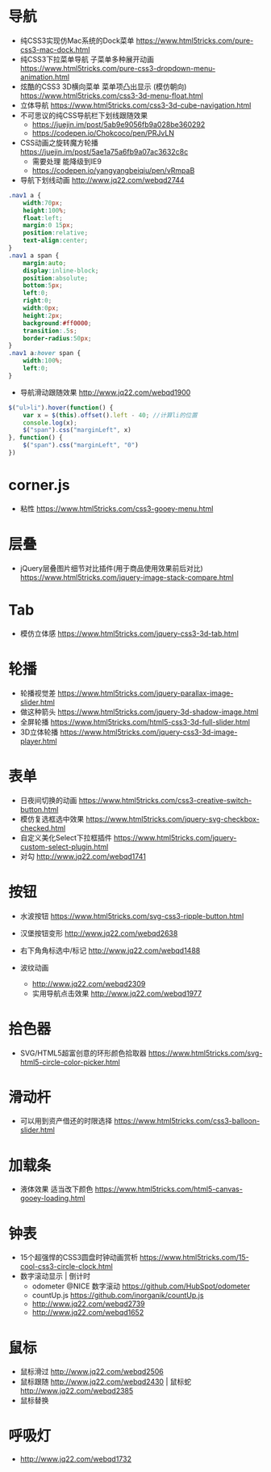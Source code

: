 # 导航

- 纯CSS3实现仿Mac系统的Dock菜单 https://www.html5tricks.com/pure-css3-mac-dock.html
- 纯CSS3下拉菜单导航 子菜单多种展开动画 https://www.html5tricks.com/pure-css3-dropdown-menu-animation.html
- 炫酷的CSS3 3D横向菜单 菜单项凸出显示 (模仿朝向) https://www.html5tricks.com/css3-3d-menu-float.html 
- 立体导航 https://www.html5tricks.com/css3-3d-cube-navigation.html
- 不可思议的纯CSS导航栏下划线跟随效果 
  - https://juejin.im/post/5ab9e9056fb9a028be360292
  - https://codepen.io/Chokcoco/pen/PRJvLN
- CSS动画之旋转魔方轮播 https://juejin.im/post/5ae1a75a6fb9a07ac3632c8c
  - 需要处理 能降级到IE9 
  - https://codepen.io/yangyangbeiqiu/pen/vRmpaB
- 导航下划线动画 <http://www.jq22.com/webqd2744>

```css
.nav1 a {
    width:70px;
    height:100%;
    float:left;
    margin:0 15px;
    position:relative;
    text-align:center;
}
.nav1 a span {
    margin:auto;
    display:inline-block;
    position:absolute;
    bottom:5px;
    left:0;
    right:0;
    width:0px;
    height:2px;
    background:#ff0000;
    transition:.5s;
    border-radius:50px;
}
.nav1 a:hover span {
    width:100%;
    left:0;
}
```

- 导航滑动跟随效果 <http://www.jq22.com/webqd1900>

```javascript
$("ul>li").hover(function() {
    var x = $(this).offset().left - 40; //计算li的位置
    console.log(x);
    $("span").css("marginLeft", x)
}, function() {
    $("span").css("marginLeft", "0")
})
```


# corner.js

- 粘性 https://www.html5tricks.com/css3-gooey-menu.html


# 层叠

- jQuery层叠图片细节对比插件(用于商品使用效果前后对比) https://www.html5tricks.com/jquery-image-stack-compare.html

# Tab

- 模仿立体感 https://www.html5tricks.com/jquery-css3-3d-tab.html

# 轮播

- 轮播视觉差 https://www.html5tricks.com/jquery-parallax-image-slider.html
- 做这种箭头 https://www.html5tricks.com/jquery-3d-shadow-image.html
- 全屏轮播 https://www.html5tricks.com/html5-css3-3d-full-slider.html
- 3D立体轮播 https://www.html5tricks.com/jquery-css3-3d-image-player.html

# 表单

- 日夜间切换的动画 https://www.html5tricks.com/css3-creative-switch-button.html
- 模仿复选框选中效果 https://www.html5tricks.com/jquery-svg-checkbox-checked.html
- 自定义美化Select下拉框插件 https://www.html5tricks.com/jquery-custom-select-plugin.html
- 对勾 <http://www.jq22.com/webqd1741>


# 按钮

- 水波按钮 https://www.html5tricks.com/svg-css3-ripple-button.html
- 汉堡按钮变形 <http://www.jq22.com/webqd2638>
- 右下角角标选中/标记 <http://www.jq22.com/webqd1488>
- 波纹动画

  - <http://www.jq22.com/webqd2309>
  - 实用导航点击效果 <http://www.jq22.com/webqd1977>


# 拾色器

- SVG/HTML5超富创意的环形颜色拾取器 https://www.html5tricks.com/svg-html5-circle-color-picker.html

# 滑动杆

- 可以用到资产借还的时限选择 https://www.html5tricks.com/css3-balloon-slider.html

# 加载条

- 液体效果 适当改下颜色 https://www.html5tricks.com/html5-canvas-gooey-loading.html

# 钟表

- 15个超强悍的CSS3圆盘时钟动画赏析 https://www.html5tricks.com/15-cool-css3-circle-clock.html
- 数字滚动显示 | 倒计时
  - odometer @NICE 数字滚动  https://github.com/HubSpot/odometer
  - countUp.js https://github.com/inorganik/countUp.js
  - <http://www.jq22.com/webqd2739>
  - <http://www.jq22.com/webqd1652>


# 鼠标


- 鼠标滑过 <http://www.jq22.com/webqd2506>
- 鼠标跟随 <http://www.jq22.com/webqd2430> | 鼠标蛇 <http://www.jq22.com/webqd2385>
- 鼠标替换

# 呼吸灯 

- <http://www.jq22.com/webqd1732>